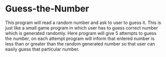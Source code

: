 # Guess-the-Number
This program will read a random number and ask to user to guess it. This is just like a small game program in which user has to guess correct number which is generated randomly. Here program will give 5 attempts to guess the number, on each attempt program will inform that entered number is less than or greater than the random generated number so that user can easily guess that particular number.
